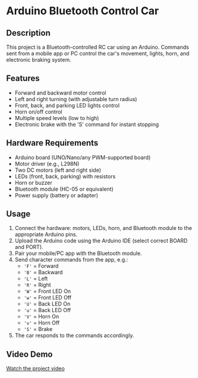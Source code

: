 # Arduino Bluetooth Control Car

## Description
This project is a Bluetooth-controlled RC car using an Arduino. Commands sent from a mobile app or PC control the car's movement, lights, horn, and electronic braking system.

## Features
- Forward and backward motor control
- Left and right turning (with adjustable turn radius)
- Front, back, and parking LED lights control
- Horn on/off control
- Multiple speed levels (low to high)
- Electronic brake with the 'S' command for instant stopping

## Hardware Requirements
- Arduino board (UNO/Nano/any PWM-supported board)
- Motor driver (e.g., L298N)
- Two DC motors (left and right side)
- LEDs (front, back, parking) with resistors
- Horn or buzzer
- Bluetooth module (HC-05 or equivalent)
- Power supply (battery or adapter)

## Usage
1. Connect the hardware: motors, LEDs, horn, and Bluetooth module to the appropriate Arduino pins.
2. Upload the Arduino code using the Arduino IDE (select correct BOARD and PORT).
3. Pair your mobile/PC app with the Bluetooth module.
4. Send character commands from the app, e.g.:
   - `'F'` = Forward
   - `'B'` = Backward
   - `'L'` = Left
   - `'R'` = Right
   - `'W'` = Front LED On
   - `'w'` = Front LED Off
   - `'U'` = Back LED On
   - `'u'` = Back LED Off
   - `'V'` = Horn On
   - `'v'` = Horn Off
   - `'S'` = Brake
5. The car responds to the commands accordingly.

## Video Demo
[Watch the project video](https://drive.google.com/file/d/1i5NKKOEtDWRbgiqOLpSNPt2c54TIfO-Y/view?usp=share_link)
